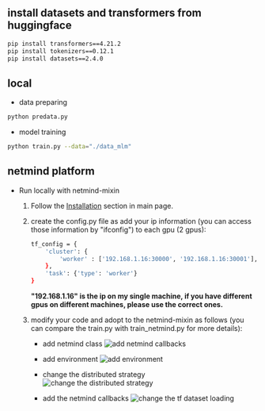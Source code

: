 ## install datasets and transformers from huggingface

```bash
pip install transformers==4.21.2
pip install tokenizers==0.12.1
pip install datasets==2.4.0
```

## local

* data preparing
```bash
python predata.py
```

* model training
```bash
python train.py --data="./data_mlm"
```

## netmind platform
* Run locally with netmind-mixin
    1. Follow the [Installation]((https://github.com/protagolabs/Netmind-examples/tree/main)) section in main page.

    2. create the config.py file as add your ip information (you can access those information by "ifconfig") to each gpu (2 gpus):
        ```bash
        tf_config = {
            'cluster': {
                'worker' : ['192.168.1.16:30000', '192.168.1.16:30001'],
            },
            'task': {'type': 'worker'}
        }
        ```
        **"192.168.1.16" is the ip on my single machine, if you have different gpus on different machines, please use the correct ones.**

    3. modify your code and adopt to the netmind-mixin as follows (you can compare the train.py with train_netmind.py for more details):

        * add netmind class
            ![add netmind callbacks](imgs/netmind_01.jpg)

        * add environment
            ![add environment](imgs/netmind_02.jpg)

        * change the distributed strategy
            ![change the distributed strategy](imgs/netmind_03.jpg)

        * add  the netmind callbacks 
            ![change the tf dataset loading](imgs/netmind_06.jpg)
        




        








